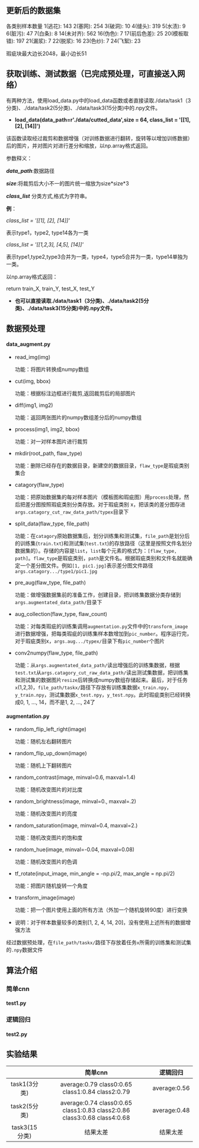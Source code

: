 ## 更新后的数据集

各类别样本数量
 1(逃花): 143
 2(塞网): 254
 3(破洞): 10
 4(缝头): 319
 5(水渍): 9
 6(脏污): 47
 7(白条): 8
14(未对齐): 562
16(伪色): 7
17(前后色差): 25
20(模板取错): 197
21(漏浆): 7
22(脱浆): 16
23(色纱): 7
24(飞絮): 23

瑕疵块最大边长2048，最小边长51

## 获取训练、测试数据（已完成预处理，可直接送入网络）
 有两种方法，使用load_data.py中的load_data函数或者直接读取./data/task1（3分类)、./data/task2(5分类)、./data/task3(15分类)中的.npy文件。
 
 * __load_data(data_path=r'./data/cutted_data',size = 64, class_list = '[[1], [2], [14]]')__
 
 该函数读取经过裁剪和数据增强（对训练数据进行翻转，旋转等以增加训练数据）后的图片，并对图片对进行差分和缩放，以np.array格式返回。
 
 参数释义：
 
 *__data_path__*:数据路径
 
 *__size__*:将裁剪后大小不一的图片统一缩放为size\*size\*3
 
 *__class_list__* 分类方式,格式为字符串。
 
 __例__：
 
 *class_list = '[[1], [2], [14]]'*
 
 表示type1，type2, type14各为一类
 
 *class_list = '[[1,2,3], [4,5], [14]]'*
 
 表示type1,type2,type3合并为一类，type4，type5合并为一类，type14单独为一类。
 
 以np.array格式返回：
 
 return train_X, train_Y, test_X, test_Y
 
 * __也可以直接读取./data/task1（3分类)、./data/task2(5分类)、./data/task3(15分类)中的.npy文件。__



## 数据预处理

#### data_augment.py

* read_img(img)

  功能：将图片转换成numpy数组

* cut(img, bbox)

  功能：根据标注边框进行裁剪,返回裁剪后的局部图片

* diff(img1, img2)

  功能：返回两张图片的numpy数组差分后的numpy数组

* process(img1, img2, bbox)

  功能：对一对样本图片进行裁剪

* mkdir(root_path, flaw_type)

  功能：删除已经存在的数据目录，新建空的数据目录，```flaw_type```是瑕疵类别集合

* catagory(flaw_type)

  功能：把原始数据集的每对样本图片（模板图和瑕疵图）用```process```处理，然后把差分图按照瑕疵类别分类存放。对于瑕疵类别 x，把该类的差分图存进```args.catagory_cut_raw_data_path/typex```目录下

* split_data(flaw_type, file_path)

  功能：在```catagory```原始数据集后，划分训练集和测试集，```file_path```是划分后的训练集(```train.txt```)和测试集(```test.txt```)的存放路径（这里是按照文件名划分数据集的）。存储的内容是```list```，```list```每个元素的格式为：```[flaw_type, path]```。```flaw_type```是瑕疵类别，```path```是文件名。根据瑕疵类别和文件名就能确定一个差分图文件。例如```[1, pic1.jpg]```表示差分图文件路径```args.catagory.../type1/pic1.jpg```

* pre_aug(flaw_type, file_path)

  功能：做增强数据集前的准备工作，创建目录，把训练集数据分类存储到```args.augmentated_data_path/```目录下

* aug_collection(flaw_type, flaw_count)

  功能：对每类瑕疵的训练集调用```augmentation.py```文件中的```transform_image```进行数据增强，把每类瑕疵的训练集样本数增加到```pic_number```。程序运行完，对于瑕疵类别x，```args.aug.../typex/```目录下有```pic_number```个图片

* conv2numpy(flaw_type, file_path)

  功能：从```args.augmentated_data_path/```读出增强后的训练集数据，根据```test.txt```从```args.catagory_cut_raw_data_path/```读出测试集数据，把训练集和测试集的数据图片```resize```后转换成numpy数组存储起来。最后，对于任务```x```(1,2,3)，```file_path/taskx/```路径下存放有训练集数据```x_train.npy```，```y_train.npy```，测试集数据```x_test.npy```，```y_test.npy```。此时瑕疵类别已经转换成0, 1, ..., 14，而不是1, 2, ..., 24了

#### augmentation.py

* random_flip_left_right(image)

  功能：随机左右翻转图片

* random_flip_up_down(image)

  功能：随机上下翻转图片

* random_contrast(image, minval=0.6, maxval=1.4)

  功能：随机改变图片的对比度

* random_brightness(image, minval=0., maxval=.2)

  功能：随机改变图片的亮度

* random_saturation(image, minval=0.4, maxval=2.)

  功能：随机改变图片的饱和度

* random_hue(image, minval=-0.04, maxval=0.08)

  功能：随机改变图片的色调

* tf_rotate(input_image, min_angle = -np.pi/2, max_angle = np.pi/2)

  功能：把图片随机旋转一个角度

* transform_image(image)

  功能：把一个图片使用上面的所有方法（外加一个随机旋转90度）进行变换

* 说明：对于样本数量较多的类别[1, 2, 4, 14, 20]，没有使用上述所有的数据增强方法

经过数据预处理，在```file_path/taskx/```路径下存放着任务```x```所需的训练集和测试集的```.npy```数据文件

## 算法介绍

### 简单cnn

#### test1.py



### 逻辑回归

#### test2.py



## 实验结果

|               |                           简单cnn                            |   逻辑回归   |
| :-----------: | :----------------------------------------------------------: | :----------: |
| task1(3分类)  |       average:0.79 class0:0.65 class1:0.84 class2:0.79       | average:0.56 |
| task2(5分类)  | average:0.74 class0:0.65 class1:0.83 class2:0.86 class3:0.68 class4:0.68 | average:0.48 |
| task3(15分类) |                           结果太差                           |   结果太差   |

